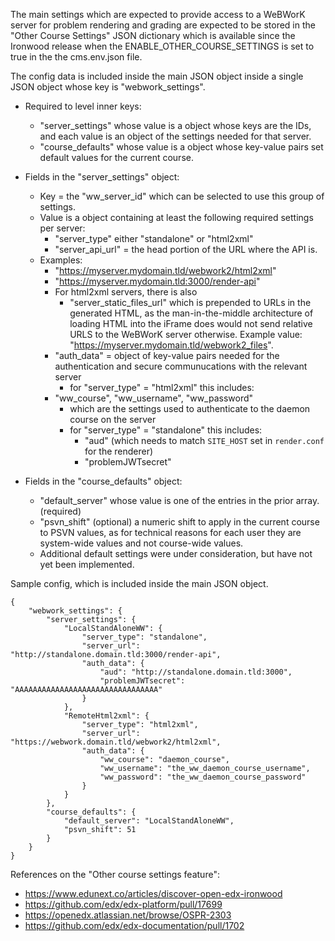 The main settings which are expected to provide access to a WeBWorK server
for problem rendering and grading are expected to be stored in the
"Other Course Settings" JSON dictionary which is available since the
Ironwood release when the ENABLE_OTHER_COURSE_SETTINGS is set to true in the
the cms.env.json file.

The config data is included inside the main JSON object inside a single JSON
object whose key is "webwork_settings".

  * Required to level inner keys:
    * "server_settings" whose value is a object whose keys are the IDs, and each
      value is an object of the settings needed for that server.
    * "course_defaults" whose value is a object whose key-value pairs set default
      values for the current course.

  * Fields in the "server_settings" object:
      * Key = the "ww_server_id" which can be selected to use this group of settings.
      * Value is a object containing at least the following required settings per server:
        * "server_type" either "standalone" or "html2xml"
        * "server_api_url" = the head portion of the URL where the API is.
	  * Examples:
	    * "https://myserver.mydomain.tld/webwork2/html2xml"
	    * "https://myserver.mydomain.tld:3000/render-api"
        * For html2xml servers, there is also
            * "server_static_files_url" which is prepended to URLs in the generated HTML,
              as the man-in-the-middle architecture of loading HTML into the iFrame does
              would not send relative URLS to the WeBWorK server otherwise.
              Example value: "https://myserver.mydomain.tld/webwork2_files".
        * "auth_data" = object of key-value pairs needed for the authentication and
	  secure communucations with the relevant server
          * for "server_type" = "html2xml" this includes:
	    * "ww_course", "ww_username", "ww_password"
            * which are the settings used to authenticate to the daemon course on the server
          * for "server_type" = "standalone" this includes:
            * "aud" (which needs to match `SITE_HOST` set in `render.conf` for the renderer)
            * "problemJWTsecret"
  * Fields in the "course_defaults" object:
    * "default_server" whose value is one of the entries in the prior array. (required)
    * "psvn_shift" (optional) a numeric shift to apply in the current course to PSVN values,
      as for technical reasons for each user they are system-wide values and not course-wide
      values.
    * Additional default settings were under consideration, but have not yet been implemented.

Sample config, which is included inside the main JSON object.

```
{
    "webwork_settings": {
        "server_settings": {
            "LocalStandAloneWW": {
                "server_type": "standalone",
                "server_url": "http://standalone.domain.tld:3000/render-api",
                "auth_data": {
                    "aud": "http://standalone.domain.tld:3000",
                    "problemJWTsecret": "AAAAAAAAAAAAAAAAAAAAAAAAAAAAAAAA"
                }
            },
            "RemoteHtml2xml": {
                "server_type": "html2xml",
                "server_url": "https://webwork.domain.tld/webwork2/html2xml",
                "auth_data": {
                    "ww_course": "daemon_course",
                    "ww_username": "the_ww_daemon_course_username",
                    "ww_password": "the_ww_daemon_course_password"
                }
            }
        },
        "course_defaults": {
            "default_server": "LocalStandAloneWW",
            "psvn_shift": 51
        }
    }
}
```

References on the "Other course settings feature":
  - https://www.edunext.co/articles/discover-open-edx-ironwood
  - https://github.com/edx/edx-platform/pull/17699
  - https://openedx.atlassian.net/browse/OSPR-2303
  - https://github.com/edx/edx-documentation/pull/1702

